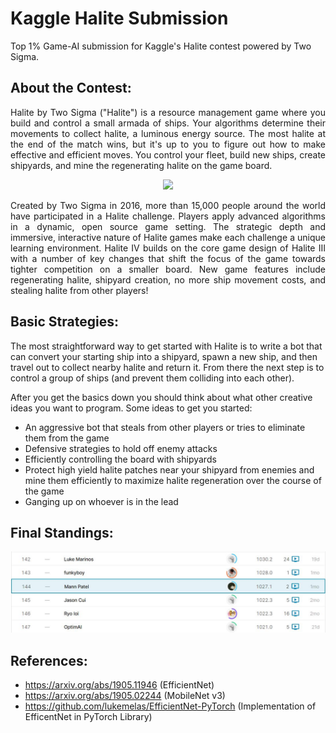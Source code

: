 # Kaggle Halite Submission
 Top 1% Game-AI submission for Kaggle's Halite contest powered by Two Sigma.

## About the Contest:
<p style='text-align: justify;'>
Halite by Two Sigma ("Halite") is a resource management game where you build and control a small armada of ships. Your algorithms determine their movements to collect halite, a luminous energy source. The most halite at the end of the match wins, but it's up to you to figure out how to make effective and efficient moves. You control your fleet, build new ships, create shipyards, and mine the regenerating halite on the game board. 
</p> 

<p align="center">
  <img  src="https://www.googleapis.com/download/storage/v1/b/kaggle-user-content/o/inbox%2F3258%2F73a73a0b4a807a7a9e674a40c55f7396%2Fhalite.gif?generation=1594994852379393&alt=media">
</p> 

<p style='text-align: justify;'>
 Created by Two Sigma in 2016, more than 15,000 people around the world have participated in a Halite challenge. Players apply advanced algorithms in a dynamic, open source game setting. The strategic depth and immersive, interactive nature of Halite games make each challenge a unique learning environment. Halite IV builds on the core game design of Halite III with a number of key changes that shift the focus of the game towards tighter competition on a smaller board. New game features include regenerating halite, shipyard creation, no more ship movement costs, and stealing halite from other players!
 </p> 
 
## Basic Strategies:
The most straightforward way to get started with Halite is to write a bot that can convert your starting ship into a shipyard, spawn a new ship, and then travel out to collect nearby halite and return it. From there the next step is to control a group of ships (and prevent them colliding into each other). 

After you get the basics down you should think about what other creative ideas you want to program. Some ideas to get you started:

* An aggressive bot that steals from other players or tries to eliminate them from the game
* Defensive strategies to hold off enemy attacks
* Efficiently controlling the board with shipyards
* Protect high yield halite patches near your shipyard from enemies and mine them efficiently to maximize halite regeneration over the course of the game
* Ganging up on whoever is in the lead


## Final Standings:
![Contest standings](https://github.com/manncodes/Kaggle-Halite-Submission/blob/main/leaderboard.JPG?raw=true)

## References:
* https://arxiv.org/abs/1905.11946 (EfficientNet)
* https://arxiv.org/abs/1905.02244 (MobileNet v3)
* https://github.com/lukemelas/EfficientNet-PyTorch (Implementation of EfficentNet in PyTorch Library)
